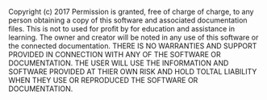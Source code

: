 Copyright (c) 2017 
Permission is granted, free of charge of charge, to any person obtaining a copy of this software and associated documentation files. This is not to used for profit by for education and assistance in learning.
The owner and creator will be noted in any use of this software or the connected documentation.
THERE IS NO WARRANTIES AND SUPPORT PROVIDED IN CONNECTION WITH ANY OF THE SOFTWARE OR DOCUMENTATION. THE USER WILL USE THE INFORMATION AND SOFTWARE PROVIDED AT THIER OWN RISK AND HOLD TOLTAL LIABILITY WHEN THEY USE OR REPRODUCED THE SOFTWARE OR DOCUMENTATION.
